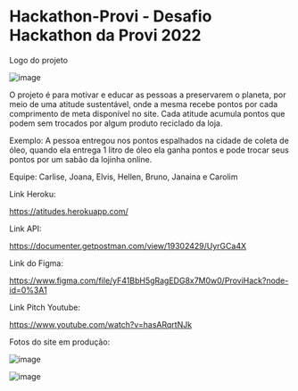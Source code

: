 # Hackathon-Provi - Desafio Hackathon da Provi 2022



Logo do projeto

![image](https://user-images.githubusercontent.com/92445126/166298486-1b421ad3-bceb-4e3a-bee9-e39c6e7223b5.png)

O projeto é para motivar e educar as pessoas a preservarem o planeta, 
por meio de uma atitude sustentável, 
onde a mesma recebe pontos por cada comprimento de meta disponível no site. Cada atitude 
acumula pontos que podem sem trocados por algum produto reciclado da loja.

Exemplo: A pessoa entregou nos pontos espalhados na cidade de coleta de óleo, quando ela 
entrega 1 litro de óleo ela ganha pontos e pode trocar seus pontos por um sabão da lojinha online.

Equipe: Carlise, Joana, Elvis, Hellen, Bruno, Janaina e Carolim

Link Heroku:

https://atitudes.herokuapp.com/

Link API: 

https://documenter.getpostman.com/view/19302429/UyrGCa4X

Link do Figma: 

https://www.figma.com/file/yF41BbH5gRagEDG8x7M0w0/ProviHack?node-id=0%3A1

Link Pitch Youtube:

https://www.youtube.com/watch?v=hasARqrtNJk

Fotos do site em produção:

![image](https://user-images.githubusercontent.com/92445126/166298256-a2cc159c-c3e8-48ee-a287-0724c311fd6a.png)

![image](https://user-images.githubusercontent.com/92445126/166298192-07929e42-3d33-4ff3-b342-834bfc41ade9.png)





